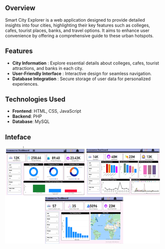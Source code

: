 ## Overview
Smart City Explorer is a web application designed to provide detailed insights into four cities, highlighting their key features such as colleges, cafes, tourist places, banks, and travel options. It aims to enhance user convenience by offering a comprehensive guide to these urban hotspots.

## Features

- **City Information** : Explore essential details about colleges, cafes, tourist attractions, and banks in each city.
- **User-Friendly Interface** : Interactive design for seamless navigation.
- **Database Integration** : Secure storage of user data for personalized experiences.

## Technologies Used

- **Frontend**: HTML, CSS, JavaScript
- **Backend**: PHP
- **Database**: MySQL

## Inteface

![RFM Analysis](https://github.com/aishwaryakatare/Customer-Segmentation-and-Sales-Analysis-Dashboard/blob/5dc4d8cbd6b45dc9b23b99fd0f865cae6b2be89f/Customer%20Segmentation/Dashboard/Dashbord-Overview.png)
